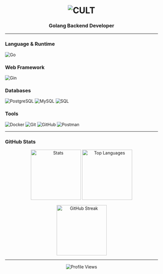 <h1 align="center">
  <img src="https://readme-typing-svg.demolab.com?font=JetBrains+Mono&weight=800&size=52&duration=2000&pause=1000&color=FFFFFF&center=true&vCenter=true&width=180&height=70&lines=CULT" alt="CULT" />
</h1>

<h3 align="center">Golang Backend Developer</h3>

---

### Language & Runtime
![Go](https://img.shields.io/badge/Go-00ADD8?style=for-the-badge&logo=go&logoColor=white)

### Web Framework  
![Gin](https://img.shields.io/badge/Gin-00ADD8?style=for-the-badge&logo=go&logoColor=white)

### Databases
![PostgreSQL](https://img.shields.io/badge/PostgreSQL-4169E1?style=for-the-badge&logo=postgresql&logoColor=white)
![MySQL](https://img.shields.io/badge/MySQL-4479A1?style=for-the-badge&logo=mysql&logoColor=white)
![SQL](https://img.shields.io/badge/SQL-CC2927?style=for-the-badge&logo=postgresql&logoColor=white)

### Tools
![Docker](https://img.shields.io/badge/Docker-2496ED?style=for-the-badge&logo=docker&logoColor=white)
![Git](https://img.shields.io/badge/Git-F05032?style=for-the-badge&logo=git&logoColor=white)
![GitHub](https://img.shields.io/badge/GitHub-181717?style=for-the-badge&logo=github&logoColor=white)
![Postman](https://img.shields.io/badge/Postman-FF6C37?style=for-the-badge&logo=postman&logoColor=white)

---

### GitHub Stats

<p align="center">
  <img src="https://github-readme-stats.vercel.app/api?username=markbelaev&show_icons=true&theme=dark&hide_border=true&bg_color=000000&title_color=FFFFFF&icon_color=FFFFFF&text_color=FFFFFF&include_all_commits=true&count_private=true" alt="Stats" height="165"/>
  <img src="https://github-readme-stats.vercel.app/api/top-langs/?username=markbelaev&layout=compact&theme=dark&hide_border=true&bg_color=000000&title_color=FFFFFF&text_color=FFFFFF&langs_count=8&card_width=445" alt="Top Languages" height="165"/>
</p>

<p align="center">
  <img src="https://github-readme-streak-stats.herokuapp.com/?user=markbelaev&theme=dark&background=000000&hide_border=true&stroke=FFFFFF&ring=FFFFFF&fire=FFFFFF&currStreakLabel=FFFFFF" alt="GitHub Streak" height="165"/>
</p>

---

<p align="center">
  <img src="https://komarev.com/ghpvc/?username=markbelaev&style=for-the-badge&color=lightgrey" alt="Profile Views"/>
</p>
